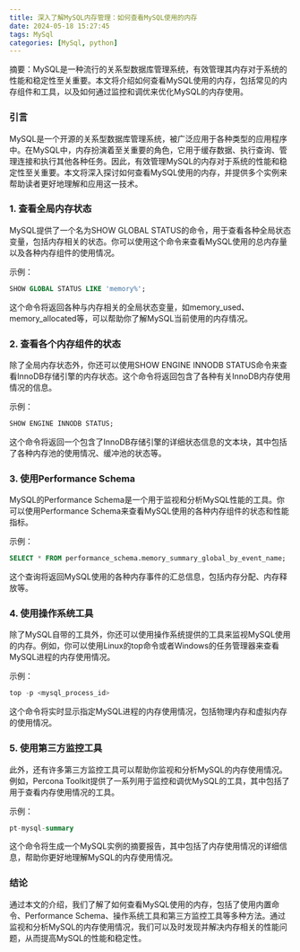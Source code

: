 ```yaml
---
title: 深入了解MySQL内存管理：如何查看MySQL使用的内存
date: 2024-05-18 15:27:45
tags: MySql
categories: [MySql, python]
---
```


摘要：MySQL是一种流行的关系型数据库管理系统，有效管理其内存对于系统的性能和稳定性至关重要。本文将介绍如何查看MySQL使用的内存，包括常见的内存组件和工具，以及如何通过监控和调优来优化MySQL的内存使用。
<!-- more -->

### 引言
MySQL是一个开源的关系型数据库管理系统，被广泛应用于各种类型的应用程序中。在MySQL中，内存扮演着至关重要的角色，它用于缓存数据、执行查询、管理连接和执行其他各种任务。因此，有效管理MySQL的内存对于系统的性能和稳定性至关重要。本文将深入探讨如何查看MySQL使用的内存，并提供多个实例来帮助读者更好地理解和应用这一技术。

### 1. 查看全局内存状态
MySQL提供了一个名为SHOW GLOBAL STATUS的命令，用于查看各种全局状态变量，包括内存相关的状态。你可以使用这个命令来查看MySQL使用的总内存量以及各种内存组件的使用情况。

示例：
```sql
SHOW GLOBAL STATUS LIKE 'memory%';
```
这个命令将返回各种与内存相关的全局状态变量，如memory_used、memory_allocated等，可以帮助你了解MySQL当前使用的内存情况。

### 2. 查看各个内存组件的状态
除了全局内存状态外，你还可以使用SHOW ENGINE INNODB STATUS命令来查看InnoDB存储引擎的内存状态。这个命令将返回包含了各种有关InnoDB内存使用情况的信息。

示例：
```sql
SHOW ENGINE INNODB STATUS;
```
这个命令将返回一个包含了InnoDB存储引擎的详细状态信息的文本块，其中包括了各种内存池的使用情况、缓冲池的状态等。

### 3. 使用Performance Schema
MySQL的Performance Schema是一个用于监视和分析MySQL性能的工具。你可以使用Performance Schema来查看MySQL使用的各种内存组件的状态和性能指标。

示例：
```sql
SELECT * FROM performance_schema.memory_summary_global_by_event_name;
```
这个查询将返回MySQL使用的各种内存事件的汇总信息，包括内存分配、内存释放等。

### 4. 使用操作系统工具
除了MySQL自带的工具外，你还可以使用操作系统提供的工具来监视MySQL使用的内存。例如，你可以使用Linux的top命令或者Windows的任务管理器来查看MySQL进程的内存使用情况。

示例：
```sql
top -p <mysql_process_id>
```
这个命令将实时显示指定MySQL进程的内存使用情况，包括物理内存和虚拟内存的使用情况。

### 5. 使用第三方监控工具
此外，还有许多第三方监控工具可以帮助你监视和分析MySQL的内存使用情况。例如，Percona Toolkit提供了一系列用于监控和调优MySQL的工具，其中包括了用于查看内存使用情况的工具。

示例：
```sql
pt-mysql-summary
```
这个命令将生成一个MySQL实例的摘要报告，其中包括了内存使用情况的详细信息，帮助你更好地理解MySQL的内存使用情况。

### 结论
通过本文的介绍，我们了解了如何查看MySQL使用的内存，包括了使用内置命令、Performance Schema、操作系统工具和第三方监控工具等多种方法。通过监视和分析MySQL的内存使用情况，我们可以及时发现并解决内存相关的性能问题，从而提高MySQL的性能和稳定性。